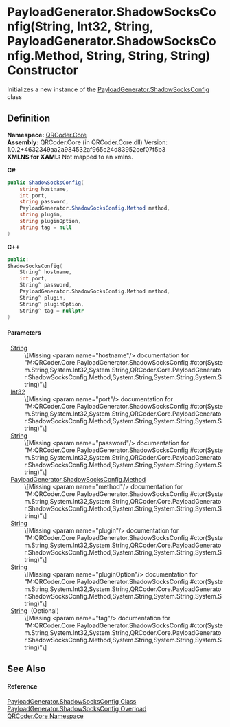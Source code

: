 # PayloadGenerator.ShadowSocksConfig(String, Int32, String, PayloadGenerator.ShadowSocksConfig.Method, String, String, String) Constructor


Initializes a new instance of the <a href="T_QRCoder_Core_PayloadGenerator_ShadowSocksConfig.md">PayloadGenerator.ShadowSocksConfig</a> class



## Definition
**Namespace:** <a href="N_QRCoder_Core.md">QRCoder.Core</a>  
**Assembly:** QRCoder.Core (in QRCoder.Core.dll) Version: 1.0.2+4632349aa2a984532af965c24d83952cef07f5b3  
**XMLNS for XAML:** Not mapped to an xmlns.

**C#**
``` C#
public ShadowSocksConfig(
	string hostname,
	int port,
	string password,
	PayloadGenerator.ShadowSocksConfig.Method method,
	string plugin,
	string pluginOption,
	string tag = null
)
```
**C++**
``` C++
public:
ShadowSocksConfig(
	String^ hostname, 
	int port, 
	String^ password, 
	PayloadGenerator.ShadowSocksConfig.Method method, 
	String^ plugin, 
	String^ pluginOption, 
	String^ tag = nullptr
)
```



#### Parameters
<dl><dt>  <a href="https://learn.microsoft.com/dotnet/api/system.string" target="_blank" rel="noopener noreferrer">String</a></dt><dd>\[Missing &lt;param name="hostname"/&gt; documentation for "M:QRCoder.Core.PayloadGenerator.ShadowSocksConfig.#ctor(System.String,System.Int32,System.String,QRCoder.Core.PayloadGenerator.ShadowSocksConfig.Method,System.String,System.String,System.String)"\]</dd><dt>  <a href="https://learn.microsoft.com/dotnet/api/system.int32" target="_blank" rel="noopener noreferrer">Int32</a></dt><dd>\[Missing &lt;param name="port"/&gt; documentation for "M:QRCoder.Core.PayloadGenerator.ShadowSocksConfig.#ctor(System.String,System.Int32,System.String,QRCoder.Core.PayloadGenerator.ShadowSocksConfig.Method,System.String,System.String,System.String)"\]</dd><dt>  <a href="https://learn.microsoft.com/dotnet/api/system.string" target="_blank" rel="noopener noreferrer">String</a></dt><dd>\[Missing &lt;param name="password"/&gt; documentation for "M:QRCoder.Core.PayloadGenerator.ShadowSocksConfig.#ctor(System.String,System.Int32,System.String,QRCoder.Core.PayloadGenerator.ShadowSocksConfig.Method,System.String,System.String,System.String)"\]</dd><dt>  <a href="T_QRCoder_Core_PayloadGenerator_ShadowSocksConfig_Method.md">PayloadGenerator.ShadowSocksConfig.Method</a></dt><dd>\[Missing &lt;param name="method"/&gt; documentation for "M:QRCoder.Core.PayloadGenerator.ShadowSocksConfig.#ctor(System.String,System.Int32,System.String,QRCoder.Core.PayloadGenerator.ShadowSocksConfig.Method,System.String,System.String,System.String)"\]</dd><dt>  <a href="https://learn.microsoft.com/dotnet/api/system.string" target="_blank" rel="noopener noreferrer">String</a></dt><dd>\[Missing &lt;param name="plugin"/&gt; documentation for "M:QRCoder.Core.PayloadGenerator.ShadowSocksConfig.#ctor(System.String,System.Int32,System.String,QRCoder.Core.PayloadGenerator.ShadowSocksConfig.Method,System.String,System.String,System.String)"\]</dd><dt>  <a href="https://learn.microsoft.com/dotnet/api/system.string" target="_blank" rel="noopener noreferrer">String</a></dt><dd>\[Missing &lt;param name="pluginOption"/&gt; documentation for "M:QRCoder.Core.PayloadGenerator.ShadowSocksConfig.#ctor(System.String,System.Int32,System.String,QRCoder.Core.PayloadGenerator.ShadowSocksConfig.Method,System.String,System.String,System.String)"\]</dd><dt>  <a href="https://learn.microsoft.com/dotnet/api/system.string" target="_blank" rel="noopener noreferrer">String</a>  (Optional)</dt><dd>\[Missing &lt;param name="tag"/&gt; documentation for "M:QRCoder.Core.PayloadGenerator.ShadowSocksConfig.#ctor(System.String,System.Int32,System.String,QRCoder.Core.PayloadGenerator.ShadowSocksConfig.Method,System.String,System.String,System.String)"\]</dd></dl>

## See Also


#### Reference
<a href="T_QRCoder_Core_PayloadGenerator_ShadowSocksConfig.md">PayloadGenerator.ShadowSocksConfig Class</a>  
<a href="Overload_QRCoder_Core_PayloadGenerator_ShadowSocksConfig__ctor.md">PayloadGenerator.ShadowSocksConfig Overload</a>  
<a href="N_QRCoder_Core.md">QRCoder.Core Namespace</a>  
